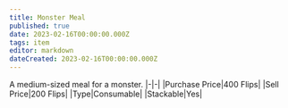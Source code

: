```yaml
---
title: Monster Meal
published: true
date: 2023-02-16T00:00:00.000Z
tags: item
editor: markdown
dateCreated: 2023-02-16T00:00:00.000Z
---
```


A medium-sized meal for a monster.
|-|-|
|Purchase Price|400 Flips|
|Sell Price|200 Flips|
|Type|Consumable|
|Stackable|Yes|

